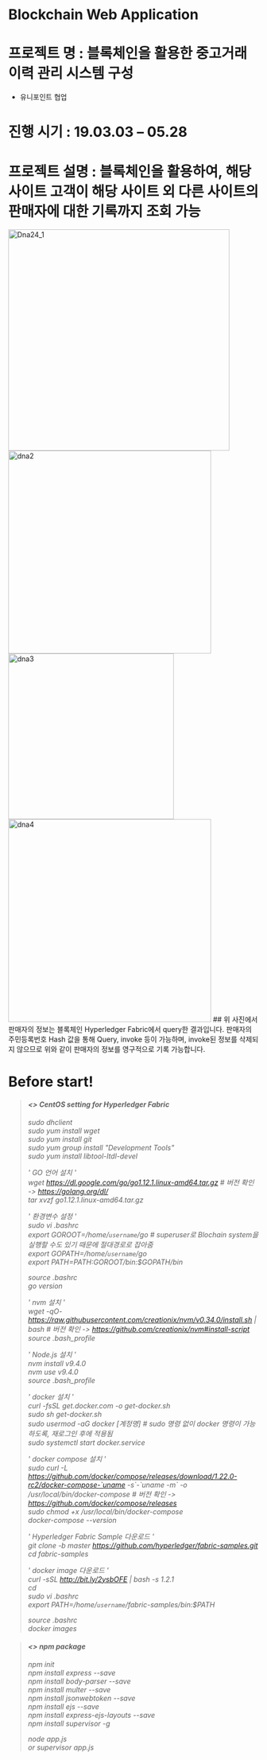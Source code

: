 # Blockchain Web Application
# 프로젝트 명 : 블록체인을 활용한 중고거래 이력 관리 시스템 구성
- 유니포인트 협업
# 진행 시기 : 19.03.03 – 05.28 
# 프로젝트 설명 : 블록체인을 활용하여, 해당 사이트 고객이 해당 사이트 외 다른 사이트의 판매자에 대한 기록까지 조회 가능
<img width="445" alt="Dna24_1" src="https://user-images.githubusercontent.com/15652602/63577169-ca51cb80-c5c8-11e9-9fec-af0f11e81e22.png">
<img width="408" alt="dna2" src="https://user-images.githubusercontent.com/15652602/63577165-c9b93500-c5c8-11e9-9488-9f89b468bf32.png">
<img width="333" alt="dna3" src="https://user-images.githubusercontent.com/15652602/63577167-c9b93500-c5c8-11e9-9ab8-c41212f9aa3d.png">
<img width="408" alt="dna4" src="https://user-images.githubusercontent.com/15652602/63577359-2caacc00-c5c9-11e9-9a11-f791a218a3ad.png">
## 위 사진에서 판매자의 정보는 블록체인 Hyperledger Fabric에서 query한 결과입니다. 판매자의 주민등록번호 Hash 값을 통해 Query, invoke 등이 가능하며, invoke된 정보를 삭제되지 않으므로 위와 같이 판매자의 정보를 영구적으로 기록 가능합니다.


# Before start!

>#### <i class="icon-file"><> CentOS setting for Hyperledger Fabric
> 
> sudo dhclient  
> sudo yum install wget  
> sudo yum install git  
> sudo yum group install "Development Tools"  
> sudo yum install libtool-ltdl-devel  
>  
> ' GO 언어 설치 '  
> wget https://dl.google.com/go/go1.12.1.linux-amd64.tar.gz  # 버전 확인 -> https://golang.org/dl/  
> tar xvzf go1.12.1.linux-amd64.tar.gz  
>  
> ' 환경변수 설정 '  
> sudo vi .bashrc  
> export GOROOT=/home/`username`/go # superuser로 Blochain system을 실행할 수도 있기 때문에 절대경로로 잡아줌  
> export GOPATH=/home/`username`/go  
> export PATH=$PATH:$GOROOT/bin:$GOPATH/bin  
>  
> source .bashrc  
> go version  
>  
> ' nvm 설치 '  
> wget -qO- https://raw.githubusercontent.com/creationix/nvm/v0.34.0/install.sh | bash  # 버전 확인 -> https://github.com/creationix/nvm#install-script  
> source .bash_profile  
> 
> ' Node.js 설치 '  
> nvm install v9.4.0  
> nvm use v9.4.0  
> source .bash_profile  
> 
> ' docker 설치 '  
> curl -fsSL get.docker.com -o get-docker.sh  
> sudo sh get-docker.sh  
> sudo usermod -aG docker [계정명]  # sudo 명령 없이 docker 명령이 가능하도록, 재로그인 후에 적용됨  
> sudo systemctl start docker.service  
>  
> ' docker compose 설치 '  
> sudo curl -L https://github.com/docker/compose/releases/download/1.22.0-rc2/docker-compose-`uname -s\`-\`uname -m` -o /usr/local/bin/docker-compose  # 버전 확인 -> https://github.com/docker/compose/releases  
> sudo chmod +x /usr/local/bin/docker-compose  
> docker-compose --version  
>  
> ' Hyperledger Fabric Sample 다운로드 '  
> git clone -b master https://github.com/hyperledger/fabric-samples.git  
> cd fabric-samples  
>  
> ' docker image 다운로드 '  
> curl -sSL http://bit.ly/2ysbOFE | bash -s 1.2.1  
> cd  
> sudo vi .bashrc  
> export PATH=/home/`username`/fabric-samples/bin:$PATH  
>  
> source .bashrc  
> docker images  
  
  
>#### <i class="icon-file"><> npm package  
>  
> npm init  
> npm install express --save  
> npm install body-parser --save  
> npm install multer --save  
> npm install jsonwebtoken --save  
> npm install ejs --save  
> npm install express-ejs-layouts --save  
> npm install supervisor -g  
>  
> node app.js  
> or supervisor app.js  


